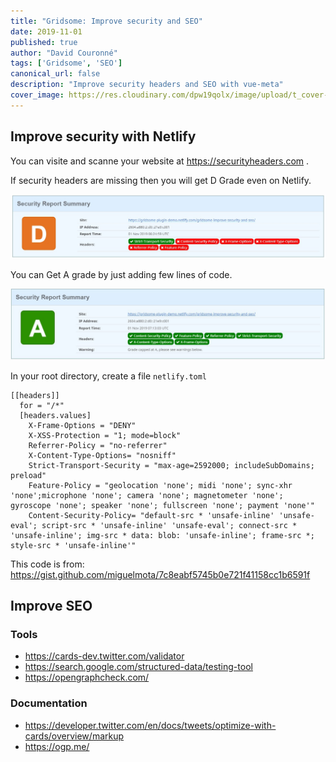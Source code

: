 ```yaml
---
title: "Gridsome: Improve security and SEO"
date: 2019-11-01
published: true
author: "David Couronné"
tags: ['Gridsome', 'SEO']
canonical_url: false
description: "Improve security headers and SEO with vue-meta"
cover_image: https://res.cloudinary.com/dpw19qolx/image/upload/t_cover-image/v1572590743/bernard-hermant-IhcSHrZXFs4-unsplash.jpg
---
```


## Improve security with Netlify

You can visite and scanne your website at https://securityheaders.com . 

If security headers are missing then you will get D Grade even on Netlify.

![Security Report Before](./SecurityReportSummary-before.jpg)

You can Get A grade by just adding few lines of code.

![Security Report After](./SecurityReportSummary-after.jpg)

In your root directory, create a file `netlify.toml`

```text{codeTitle: "netlify.toml"}
[[headers]]
  for = "/*"
  [headers.values]
    X-Frame-Options = "DENY"
    X-XSS-Protection = "1; mode=block"    
    Referrer-Policy = "no-referrer"
    X-Content-Type-Options= "nosniff"
    Strict-Transport-Security = "max-age=2592000; includeSubDomains; preload"
    Feature-Policy = "geolocation 'none'; midi 'none'; sync-xhr 'none';microphone 'none'; camera 'none'; magnetometer 'none'; gyroscope 'none'; speaker 'none'; fullscreen 'none'; payment 'none'" 
    Content-Security-Policy= "default-src * 'unsafe-inline' 'unsafe-eval'; script-src * 'unsafe-inline' 'unsafe-eval'; connect-src * 'unsafe-inline'; img-src * data: blob: 'unsafe-inline'; frame-src *; style-src * 'unsafe-inline'"
```

This code is from: https://gist.github.com/miguelmota/7c8eabf5745b0e721f41158cc1b6591f

## Improve SEO

### Tools

+ https://cards-dev.twitter.com/validator
+ https://search.google.com/structured-data/testing-tool
+ https://opengraphcheck.com/

### Documentation

+ https://developer.twitter.com/en/docs/tweets/optimize-with-cards/overview/markup
+ https://ogp.me/
